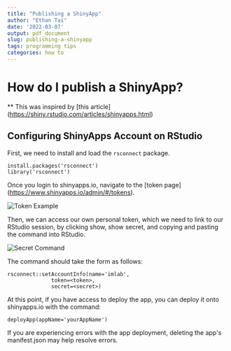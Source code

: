 ```yaml
---
title: "Publishing a ShinyApp"
author: "Ethan Tai"
date: '2022-03-07'
output: pdf_document
slug: publishing-a-shinyapp
tags: programming tips
categories: how to
---
```


# How do I publish a ShinyApp?

** This was inspired by [this article] (https://shiny.rstudio.com/articles/shinyapps.html)

## Configuring ShinyApps Account on RStudio

First, we need to install and load the `rsconnect` package. 
```
install.packages('rsconnect')
library('rsconnect')
```

Once you login to shinyapps.io, navigate to the [token page] (https://www.shinyapps.io/admin/#/tokens). 

![Token Example](https://github.com/hakyimlab/web-lab-notes/blob/master/content/post/2022-03-07-publishing-a-shinyapp/tokens.png "Tokens Page")

Then, we can access our own personal token, which we need to link to our RStudio session, by clicking show, show secret, and copying and pasting the command into RStudio. 

![Secret Command](https://github.com/hakyimlab/web-lab-notes/blob/master/content/post/2022-03-07-publishing-a-shinyapp/secret.png "Secret Token")

The command should take the form as follows:

```
rsconnect::setAccountInfo(name='imlab',
			  token=<token>,
			  secret=<secret>)
```

At this point, if you have access to deploy the app, you can deploy it onto shinyapps.io with the command:

```
deployApp(appName='yourAppName')
```

If you are experiencing errors with the app deployment, deleting the app's manifest.json may help resolve errors. 
